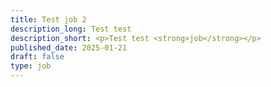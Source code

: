 ```yaml
---
title: Test job 2
description_long: Test test
description_short: <p>Test test <strong>job</strong></p>
published_date: 2025-01-21
draft: false
type: job
---
```

